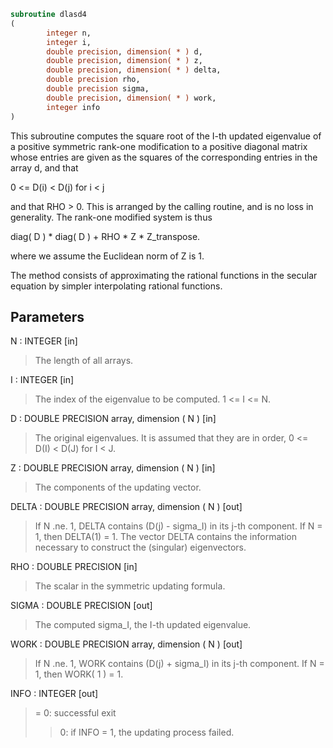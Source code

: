 ```fortran
subroutine dlasd4
(
        integer n,
        integer i,
        double precision, dimension( * ) d,
        double precision, dimension( * ) z,
        double precision, dimension( * ) delta,
        double precision rho,
        double precision sigma,
        double precision, dimension( * ) work,
        integer info
)
```

This subroutine computes the square root of the I-th updated
eigenvalue of a positive symmetric rank-one modification to
a positive diagonal matrix whose entries are given as the squares
of the corresponding entries in the array d, and that

0 <= D(i) < D(j)  for  i < j

and that RHO > 0. This is arranged by the calling routine, and is
no loss in generality.  The rank-one modified system is thus

diag( D ) * diag( D ) +  RHO * Z * Z_transpose.

where we assume the Euclidean norm of Z is 1.

The method consists of approximating the rational functions in the
secular equation by simpler interpolating rational functions.

## Parameters
N : INTEGER [in]
> The length of all arrays.

I : INTEGER [in]
> The index of the eigenvalue to be computed.  1 <= I <= N.

D : DOUBLE PRECISION array, dimension ( N ) [in]
> The original eigenvalues.  It is assumed that they are in
> order, 0 <= D(I) < D(J)  for I < J.

Z : DOUBLE PRECISION array, dimension ( N ) [in]
> The components of the updating vector.

DELTA : DOUBLE PRECISION array, dimension ( N ) [out]
> If N .ne. 1, DELTA contains (D(j) - sigma_I) in its  j-th
> component.  If N = 1, then DELTA(1) = 1.  The vector DELTA
> contains the information necessary to construct the
> (singular) eigenvectors.

RHO : DOUBLE PRECISION [in]
> The scalar in the symmetric updating formula.

SIGMA : DOUBLE PRECISION [out]
> The computed sigma_I, the I-th updated eigenvalue.

WORK : DOUBLE PRECISION array, dimension ( N ) [out]
> If N .ne. 1, WORK contains (D(j) + sigma_I) in its  j-th
> component.  If N = 1, then WORK( 1 ) = 1.

INFO : INTEGER [out]
> = 0:  successful exit
> > 0:  if INFO = 1, the updating process failed.
